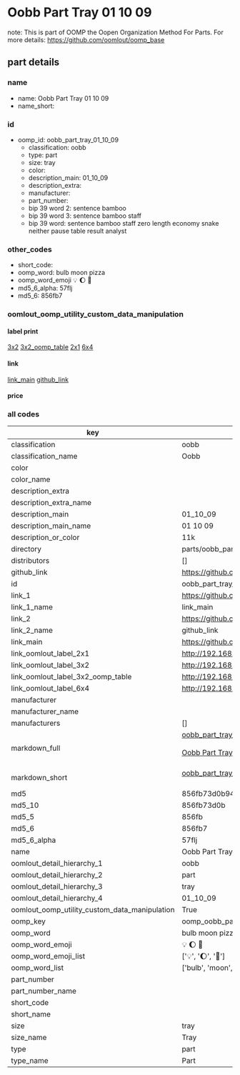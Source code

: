 # Oobb Part Tray 01 10 09  

note: This is part of OOMP the Oopen Organization Method For Parts. For more details: https://github.com/oomlout/oomp_base

##  part details





### name
* name: Oobb Part Tray 01 10 09
* name_short: 
### id
* oomp_id: oobb_part_tray_01_10_09
  * classification: oobb
  * type: part
  * size: tray
  * color: 
  * description_main: 01_10_09
  * description_extra: 
  * manufacturer: 
  * part_number: 
  * bip 39 word 2: sentence bamboo
  * bip 39 word 3: sentence bamboo staff
  * bip 39 word: sentence bamboo staff zero length economy snake neither pause table result analyst

### other_codes
* short_code: 
* oomp_word: bulb moon pizza
* oomp_word_emoji :bulb: :moon: :pizza:
* md5_6_alpha: 57flj
* md5_6: 856fb7






### oomlout_oomp_utility_custom_data_manipulation
#### label print
[3x2](http://192.168.1.245:1112/?label=oomp%2057flj)
[3x2_oomp_table](http://192.168.1.107:1112/?label=oomp%2057flj)
[2x1](http://192.168.1.242:1112/?label=oomp%2057flj)
[6x4](http://192.168.1.55:1112/?label=oomp%2057flj)    

#### link

[link_main](https://github.com/oomlout/oomlout_oomp_current_version_messy/tree/main/parts/oobb_part_tray_01_10_09) [github_link](https://github.com/oomlout/oomlout_oomp_part_src/tree/main/parts/oobb_part_tray_01_10_09)                             

#### price







### all codes 
| key | value |  
| --- | --- |  
| classification | oobb |  
| classification_name | Oobb |  
| color |  |  
| color_name |  |  
| description_extra |  |  
| description_extra_name |  |  
| description_main | 01_10_09 |  
| description_main_name | 01 10 09 |  
| description_or_color | 11k |  
| directory | parts/oobb_part_tray_01_10_09 |  
| distributors | [] |  
| github_link | https://github.com/oomlout/oomlout_oomp_part_src/tree/main/parts/oobb_part_tray_01_10_09 |  
| id | oobb_part_tray_01_10_09 |  
| link_1 | https://github.com/oomlout/oomlout_oomp_current_version_messy/tree/main/parts/oobb_part_tray_01_10_09 |  
| link_1_name | link_main |  
| link_2 | https://github.com/oomlout/oomlout_oomp_part_src/tree/main/parts/oobb_part_tray_01_10_09 |  
| link_2_name | github_link |  
| link_main | https://github.com/oomlout/oomlout_oomp_current_version_messy/tree/main/parts/oobb_part_tray_01_10_09 |  
| link_oomlout_label_2x1 | http://192.168.1.242:1112/?label=oomp%2057flj |  
| link_oomlout_label_3x2 | http://192.168.1.245:1112/?label=oomp%2057flj |  
| link_oomlout_label_3x2_oomp_table | http://192.168.1.107:1112/?label=oomp%2057flj |  
| link_oomlout_label_6x4 | http://192.168.1.55:1112/?label=oomp%2057flj |  
| manufacturer |  |  
| manufacturer_name |  |  
| manufacturers | [] |  
| markdown_full | [oobb_part_tray_01_10_09](https://github.com/oomlout/oomlout_oomp_current_version_messy/tree/main/parts/oobb_part_tray_01_10_09)<br>[](https://github.com/oomlout/oomlout_oomp_current_version_messy/tree/main/parts/oobb_part_tray_01_10_09)<br>[Oobb Part Tray 01 10 09](https://github.com/oomlout/oomlout_oomp_current_version_messy/tree/main/parts/oobb_part_tray_01_10_09)<br><br> |  
| markdown_short | [oobb_part_tray_01_10_09](https://github.com/oomlout/oomlout_oomp_current_version_messy/tree/main/parts/oobb_part_tray_01_10_09)<br><br> |  
| md5 | 856fb73d0b9439a518c00ffba804861f |  
| md5_10 | 856fb73d0b |  
| md5_5 | 856fb |  
| md5_6 | 856fb7 |  
| md5_6_alpha | 57flj |  
| name | Oobb Part Tray 01 10 09 |  
| oomlout_detail_hierarchy_1 | oobb |  
| oomlout_detail_hierarchy_2 | part |  
| oomlout_detail_hierarchy_3 | tray |  
| oomlout_detail_hierarchy_4 | 01_10_09 |  
| oomlout_oomp_utility_custom_data_manipulation | True |  
| oomp_key | oomp_oobb_part_tray_01_10_09 |  
| oomp_word | bulb moon pizza |  
| oomp_word_emoji | :bulb: :moon: :pizza: |  
| oomp_word_emoji_list | [':bulb:', ':moon:', ':pizza:'] |  
| oomp_word_list | ['bulb', 'moon', 'pizza'] |  
| part_number |  |  
| part_number_name |  |  
| short_code |  |  
| short_name |  |  
| size | tray |  
| size_name | Tray |  
| type | part |  
| type_name | Part |  
